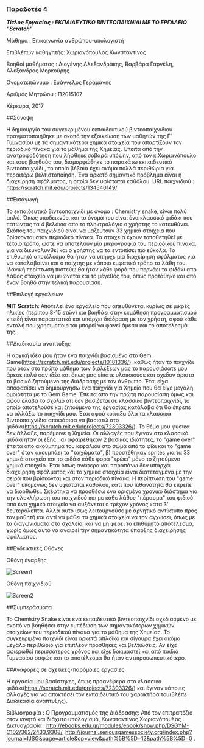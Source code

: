 ### Παραδοτέο 4


***Τίτλος Εργασίας : ΕΚΠΑΙΔΕΥΤΙΚΟ ΒΙΝΤΕΟΠΑΙΧΝΙΔΙ ΜΕ ΤΟ ΕΡΓΑΛΕΙΟ "Scratch"***

Μάθημα : Επικοινωνία ανθρώπου-υπολογιστή 

Επιβλέπων καθηγητής: Χωριανόπουλος Κωνσταντίνος 

Βοηθοί μαθήματος : Διογένης Αλεξανδράκης, Βαρβάρα Γαρνέλη, Αλεξανδρος Μερκούρης

Ονοματεπώνυμο : Ευάγγελος Γεραμάνης 

Αριθμός Μητρώου : Π2015107

Κέρκυρα, 2017



##Σύνοψη

Η δημιουργία του συγκεκριμένου εκπαιδευτικού  βιντεοπαιχνιδιού  πραγματοποιήθηκε με σκοπό την εξοικείωση των μαθητών της Γ' Γυμνασίου με τα  σημαντικότερα χημικά στοιχεία που απαρτίζουν τον περιοδικό πίνακα για το μάθημα της Χημείας. Έπειτα από την ανατροφοδότηση που λήφθηκε σοβαρά υπόψην, από τον κ.Χωριανόπουλο και τους βοηθούς του, διαμορφώθηκε το παρακάτω εκπαιδευτικό βιντεοπαιχνίδι , το οποίο βέβαια έχει ακόμα πολλά περιθώρια για περαιτέρω βελτιστοποίηση. Ένα αρκετό σημαντικό πρόβλημα είναι η διαχείρηση σφάλματος, η οποία δεν υφίσταται καθόλου.
URL  παιχνιδιού : https://scratch.mit.edu/projects/134540149/


##Εισαγωγή 

Το εκπαιδευτικό βιντεοπαιχνίδι με όνομα : Chemistry snake, είναι πολύ απλό. Όπως υποδεικνύει και το όνομά του είναι ένα κλασσικό φιδάκι που πατώντας τα 4 βελάκια απο το πληκτρολόγιο ο χρήστης το κατευθύνει. Σκόπος του παιχνιδιού είναι να μαζευτούν 33 χημικά στοιχεία που βρίσκονται στον περιοδικό πίνακα. Τα στοιχεία έχουν τοποθετηθεί με τέτοιο τρόπο, ώστε να αποτελούν μία μικρογραφία του περιοδικού πίνακα, για να διευκολυνθεί και ο χρήστης να τα εντοπίσει πιο εύκολα. Το επιθυμητό αποτέλεσμα θα ήταν να υπήρχε μία διαχείρηση σφάλματος για να καταλαβαίνει και ο παίχτης με κάποιο εμφατικό τρόπο τα λάθη  του. Ιδανική περίπτωση πιστεύω θα ήταν κάθε φορά που περνάει το φιδάκι απο λάθος στοιχείο να μειώνεται και το μέγεθός του, όπως προτάθηκε και από έναν βοηθό στην τελική παρουσίαση. 


##Επιλογή εργαλείων 


**MIT Scratch**: Αποτελεί ένα εργαλείο που απευθύνεται κυρίως σε μικρές ηλικίες (περίπου 8-15 ετών) και βοηθάει στην εκμάθηση προγραμματισμού επειδή είναι παραστατικό και υπάρχει διάδραση με τον χρήστη, αφού κάθε εντολή που χρησιμοποιείται μπορεί να φανεί άμεσα και  το αποτελεσμά της.

##Διαδικασία ανάπτυξης 

Η αρχική ιδέα μου ήταν ένα παιχνίδι βασισμένο στο Gem Game(https://scratch.mit.edu/projects/10181336/), καθώς ήταν το παιχνίδι που όταν στο πρώτο μάθημα των διαλέξεων μας το παρουσιάσατε μου άρεσε πολύ σαν ιδέα και όπως μας είπατε υλοποιούσε και σχεδον άριστα το βασικό ζητούμενο της διάδρασης  με τον άνθρωπο.
Έτσι είχα αποφασίσει να δημιουργήσω ένα παιχνίδι για Χημεία που θα είχε μεγάλη ομοιότητα με το Gem Game. Έπειτα απο την πρώτη παρουσίαση όμως και αφού έλαβα το σχόλιο ότι  δεν βασίζεται  σε κλασσικό βιντεοπαιχνίδι, το οποίο αποτελούσε και ζητούμενο της εργασίας κατάλαβα ότι θα έπρεπε να αλλάξω το παιχνίδι μου. Έτσι αφού κοίταξα όλα τα κλασσικά βιντεοπαιχνίδια αποφάσισα να  βασιστώ στο φιδάκι(https://scratch.mit.edu/projects/72303326/). Το θέμα μου φυσικά δεν άλλαξε, παρέμεινε η Χημεία. Οι αλλαγές που έγιναν στο κλασσικό φιδάκι ήταν οι εξής : α) αφαιρέθηκαν 2 βασικές ιδιότητες, το "game over" έπειτα απο ακούμπημα του κεφαλιού στο σώμα από το φίδι 
και το "game over" όταν ακουμπάει τα "τοιχώματα", β) προστέθηκαν sprites για τα 33 χημικά στοιχεία και το φιδάκι κάθε φορά "τρώει" μόνο το ζητούμενο χημικό στοιχείο. Έτσι όπως ανέφερα και παραπάνω δεν υπάρχει διαχείρηση σφάλματος και τα χημικά στοιχεία είναι διατεταγμένα με την σειρά που βρίσκονται και στον περιοδικό πίνακα. Η περίπτωση του "game over" επομένως δεν υφίσταται καθόλου, κάτι που πιθανότητα θα έπρεπε να διορθωθεί. Σκέφτηκα να προσθέσω ενα ορισμένο χρονικό διάστημα για την ολοκλήρωση του παιχνιδού και με κάθε λάθος "πέρασμα"
του φιδιού από ένα χημικό στοιχείο να αυξάνεται ο τρέχον χρόνος κατα 3' δευτερόλεπτα. Αλλά αυτό ίσως λειτουργούσε με αρνητικό αντίκτυπο προς τον μαθητή και αντί να μάθει τα χημικά στοιχεία να τον αγχώσει, όπως με τα διαγωνίσματα στο σχολείο, και να μη φέρει το επιθυμητό  απότελεσμα, χωρίς όμως αυτό να αναιρεί την σημαντικότητα ύπαρξης διαχείρησης σφάλματος.

##Ενδεικτικές Οθόνες  


Οθόνη έναρξης

![Screen1](fake1.png)

Οθόνη παιχνιδιού 

![Screen2](fake2.png)

 
##Συμπεράσματα 

Το Chemistry Snake είναι ενα εκπαιδευτικό βιντεοπαιχνίδι σχεδιασμένο με σκοπό να βοηθήσει στην εμπέδωση των σημαντικότερων χημικών στοιχείων του περιοδικού πίνακα για το μάθημα της Χημείας. Το συγκεκριμένο παιχνίδι είναι αρκετά απλοϊκό και σίγουρα έχει ακόμα μεγάλο περιθώριο για επιπλέον προσθήκες και βελτιώσεις. Αν είχε αφιερωθεί περισσότερος χρόνος  και είχε δοκιμαστεί και από παιδιά Γυμνασίου σαφώς και το αποτέλεσμα θα ήταν αντιπροσωπευτικότερο. 


##Αναφορές σε σχετικές-παρόμοιες εργασίες

Η εργασία μου βασίστηκες, όπως προανέφερα στο κλασσικο φιδάκι(https://scratch.mit.edu/projects/72303326/) και έγιναν κάποιες αλλαγές για να αποκτήσει τον εκπαιδευτικό του χαρακτήρα του(βλέπε Διαδικασία ανάπτυξης).

Βιβλιογραφία : Ο Προγραμματισμός της Διάδρασης: Από τον επιτραπέζιο στον κινητό και διάχυτο υπολογισμό, Κωνσταντίνος Χωριανόπουλος .
Δικτυογραφία : http://ebooks.edu.gr/modules/ebook/show.php/DSGYM-C102/362/2433,9308/, http://journal.seriousgamessociety.org/index.php?journal=IJSG&page=article&op=view&path%5B%5D=12&path%5B%5D=0 .
